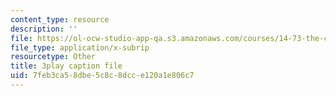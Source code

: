```yaml
---
content_type: resource
description: ''
file: https://ol-ocw-studio-app-qa.s3.amazonaws.com/courses/14-73-the-challenge-of-world-poverty-spring-2011/7feb3ca58dbe5c8c8dcce120a1e806c7_quATCFNpM50.vtt
file_type: application/x-subrip
resourcetype: Other
title: 3play caption file
uid: 7feb3ca5-8dbe-5c8c-8dcc-e120a1e806c7
---
```

